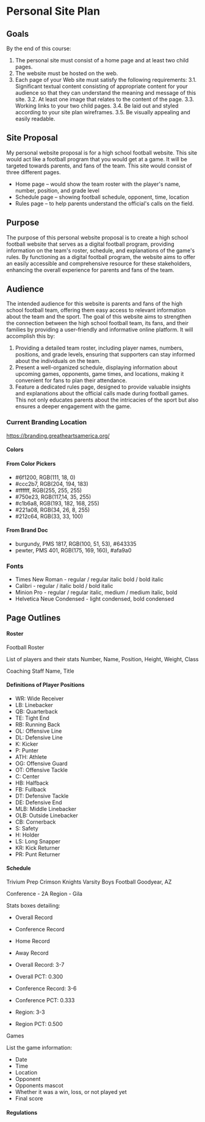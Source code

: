 # Personal Site Plan

## Goals

By the end of this course:

1. The personal site must consist of a home page and at least two child pages.
2. The website must be hosted on the web.
3. Each page of your Web site must satisfy the following requirements:
    3.1. Significant textual content consisting of appropriate content for your audience so that they can understand the meaning and message of this site.
    3.2. At least one image that relates to the content of the page.
    3.3. Working links to your two child pages.
    3.4. Be laid out and styled according to your site plan wireframes.
    3.5. Be visually appealing and easily readable.

## Site Proposal

My personal website proposal is for a high school football website.  This site would act like a football program that you would get at a game.  It will be targeted towards parents, and fans of the team. This site would consist of three different pages.

- Home page – would show the team roster with the player's name, number, position, and grade level
- Schedule page – showing football schedule, opponent, time, location
- Rules page – to help parents understand the official's calls on the field.

## Purpose

The purpose of this personal website proposal is to create a high school football website that serves as a digital football program, providing information on the team's roster, schedule, and explanations of the game's rules.  By functioning as a digital football program, the website aims to offer an easily accessible and comprehensive resource for these stakeholders, enhancing the overall experience for parents and fans of the team.

## Audience 

The intended audience for this website is parents and fans of the high school football team, offering them easy access to relevant information about the team and the sport.  The goal of this website aims to strengthen the connection between the high school football team, its fans, and their families by providing a user-friendly and informative online platform.  It will accomplish this by:

1. Providing a detailed team roster, including player names, numbers, positions, and grade levels, ensuring that supporters can stay informed about the individuals on the team.  
2. Present a well-organized schedule, displaying information about upcoming games, opponents, game times, and locations, making it convenient for fans to plan their attendance.
3. Feature a dedicated rules page, designed to provide valuable insights and explanations about the official calls made during football games.  This not only educates parents about the intricacies of the sport but also ensures a deeper engagement with the game.



### Current Branding Location
https://branding.greatheartsamerica.org/

#### Colors

#### From Color Pickers
- #6f1200, RGB(111, 18, 0)
- #ccc2b7, RGB(204, 194, 183)
- #ffffff, RGB(255, 255, 255)
- #750e23, RGB(117,14, 35, 255)
- #c1b6a8, RGB(193, 182, 168, 255)
- #221a08, RGB(34, 26, 8, 255)
- #212c64, RGB(33, 33, 100)

#### From Brand Doc
- burgundy, PMS 1817, RGB(100, 51, 53), #643335
- pewter, PMS 401, RGB(175, 169, 160), #afa9a0


### Fonts
- Times New Roman - regular / regular italic bold / bold italic
- Calibri - regular / italic bold / bold italic
- Minion Pro - regular / regular italic, medium / medium italic, bold
- Helvetica Neue Condensed - light condensed, bold condensed


## Page Outlines

#### Roster

Football Roster

List of players and their stats
Number, Name, Position, Height, Weight, Class

Coaching Staff
Name, Title

#### Definitions of Player Positions

- WR: Wide Receiver
- LB: Linebacker
- QB: Quarterback
- TE: Tight End
- RB: Running Back
- OL: Offensive Line
- DL: Defensive Line
- K: Kicker
- P: Punter
- ATH: Athlete
- OG: Offensive Guard
- OT: Offensive Tackle
- C: Center
- HB: Halfback
- FB: Fullback
- DT: Defensive Tackle
- DE: Defensive End
- MLB: Middle Linebacker
- OLB: Outside Linebacker
- CB: Cornerback
- S: Safety
- H: Holder
- LS: Long Snapper
- KR: Kick Returner
- PR: Punt Returner

#### Schedule

Trivium Prep Crimson Knights
Varsity Boys Football
Goodyear, AZ

Conference - 2A
Region - Gila

Stats boxes detailing:
- Overall Record
- Conference Record
- Home Record
- Away Record

- Overall Record: 3-7
- Overall PCT: 0.300
- Conference Record: 3-6
- Conference PCT: 0.333
- Region: 3-3
- Region PCT: 0.500

Games

List the game information:
- Date
- Time
- Location
- Opponent
- Opponents mascot
- Whether it was a win, loss, or not played yet
- Final score

#### Regulations